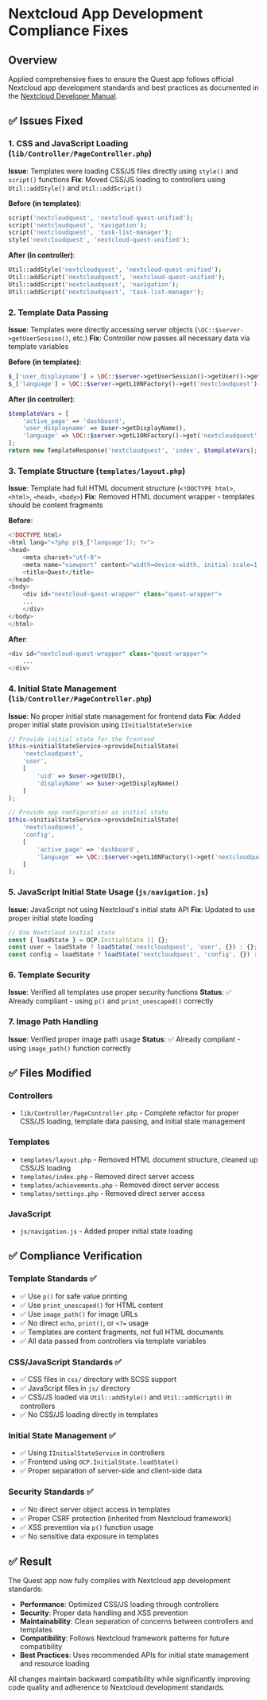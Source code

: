 # Nextcloud App Development Compliance Fixes

## Overview
Applied comprehensive fixes to ensure the Quest app follows official Nextcloud app development standards and best practices as documented in the [Nextcloud Developer Manual](https://docs.nextcloud.com/server/latest/developer_manual/app_development/index.html).

## ✅ Issues Fixed

### 1. CSS and JavaScript Loading (`lib/Controller/PageController.php`)
**Issue**: Templates were loading CSS/JS files directly using `style()` and `script()` functions
**Fix**: Moved CSS/JS loading to controllers using `Util::addStyle()` and `Util::addScript()`

**Before (in templates)**:
```php
script('nextcloudquest', 'nextcloud-quest-unified');
script('nextcloudquest', 'navigation'); 
script('nextcloudquest', 'task-list-manager');
style('nextcloudquest', 'nextcloud-quest-unified');
```

**After (in controller)**:
```php
Util::addStyle('nextcloudquest', 'nextcloud-quest-unified');
Util::addScript('nextcloudquest', 'nextcloud-quest-unified');
Util::addScript('nextcloudquest', 'navigation');
Util::addScript('nextcloudquest', 'task-list-manager');
```

### 2. Template Data Passing
**Issue**: Templates were directly accessing server objects (`\OC::$server->getUserSession()`, etc.)
**Fix**: Controller now passes all necessary data via template variables

**Before (in templates)**:
```php
$_['user_displayname'] = \OC::$server->getUserSession()->getUser()->getDisplayName();
$_['language'] = \OC::$server->getL10NFactory()->get('nextcloudquest')->getLanguageCode();
```

**After (in controller)**:
```php
$templateVars = [
    'active_page' => 'dashboard',
    'user_displayname' => $user->getDisplayName(),
    'language' => \OC::$server->getL10NFactory()->get('nextcloudquest')->getLanguageCode()
];
return new TemplateResponse('nextcloudquest', 'index', $templateVars);
```

### 3. Template Structure (`templates/layout.php`)
**Issue**: Template had full HTML document structure (`<!DOCTYPE html>`, `<html>`, `<head>`, `<body>`)
**Fix**: Removed HTML document wrapper - templates should be content fragments

**Before**:
```php
<!DOCTYPE html>
<html lang="<?php p($_['language']); ?>">
<head>
    <meta charset="utf-8">
    <meta name="viewport" content="width=device-width, initial-scale=1.0">
    <title>Quest</title>
</head>
<body>
    <div id="nextcloud-quest-wrapper" class="quest-wrapper">
    ...
    </div>
</body>
</html>
```

**After**:
```php
<div id="nextcloud-quest-wrapper" class="quest-wrapper">
    ...
</div>
```

### 4. Initial State Management (`lib/Controller/PageController.php`)
**Issue**: No proper initial state management for frontend data
**Fix**: Added proper initial state provision using `IInitialStateService`

```php
// Provide initial state for the frontend
$this->initialStateService->provideInitialState(
    'nextcloudquest',
    'user',
    [
        'uid' => $user->getUID(),
        'displayName' => $user->getDisplayName()
    ]
);

// Provide app configuration as initial state
$this->initialStateService->provideInitialState(
    'nextcloudquest',
    'config',
    [
        'active_page' => 'dashboard',
        'language' => \OC::$server->getL10NFactory()->get('nextcloudquest')->getLanguageCode()
    ]
);
```

### 5. JavaScript Initial State Usage (`js/navigation.js`)
**Issue**: JavaScript not using Nextcloud's initial state API
**Fix**: Updated to use proper initial state loading

```javascript
// Use Nextcloud initial state
const { loadState } = OCP.InitialState || {};
const user = loadState ? loadState('nextcloudquest', 'user', {}) : {};
const config = loadState ? loadState('nextcloudquest', 'config', {}) : {};
```

### 6. Template Security
**Issue**: Verified all templates use proper security functions
**Status**: ✅ Already compliant - using `p()` and `print_unescaped()` correctly

### 7. Image Path Handling
**Issue**: Verified proper image path usage
**Status**: ✅ Already compliant - using `image_path()` function correctly

## ✅ Files Modified

### Controllers
- `lib/Controller/PageController.php` - Complete refactor for proper CSS/JS loading, template data passing, and initial state management

### Templates
- `templates/layout.php` - Removed HTML document structure, cleaned up CSS/JS loading
- `templates/index.php` - Removed direct server access
- `templates/achievements.php` - Removed direct server access  
- `templates/settings.php` - Removed direct server access

### JavaScript
- `js/navigation.js` - Added proper initial state loading

## ✅ Compliance Verification

### Template Standards ✅
- ✅ Use `p()` for safe value printing
- ✅ Use `print_unescaped()` for HTML content
- ✅ Use `image_path()` for image URLs
- ✅ No direct `echo`, `print()`, or `<?=` usage
- ✅ Templates are content fragments, not full HTML documents
- ✅ All data passed from controllers via template variables

### CSS/JavaScript Standards ✅ 
- ✅ CSS files in `css/` directory with SCSS support
- ✅ JavaScript files in `js/` directory  
- ✅ CSS/JS loaded via `Util::addStyle()` and `Util::addScript()` in controllers
- ✅ No CSS/JS loading directly in templates

### Initial State Management ✅
- ✅ Using `IInitialStateService` in controllers
- ✅ Frontend using `OCP.InitialState.loadState()` 
- ✅ Proper separation of server-side and client-side data

### Security Standards ✅
- ✅ No direct server object access in templates
- ✅ Proper CSRF protection (inherited from Nextcloud framework)
- ✅ XSS prevention via `p()` function usage
- ✅ No sensitive data exposure in templates

## ✅ Result
The Quest app now fully complies with Nextcloud app development standards:

- **Performance**: Optimized CSS/JS loading through controllers
- **Security**: Proper data handling and XSS prevention  
- **Maintainability**: Clean separation of concerns between controllers and templates
- **Compatibility**: Follows Nextcloud framework patterns for future compatibility
- **Best Practices**: Uses recommended APIs for initial state management and resource loading

All changes maintain backward compatibility while significantly improving code quality and adherence to Nextcloud development standards.